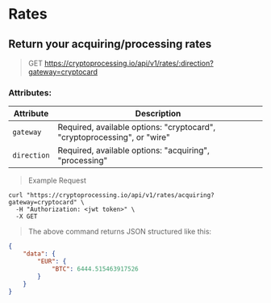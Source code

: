 # Rates

## Return your acquiring/processing rates

> GET https://cryptoprocessing.io/api/v1/rates/:direction?gateway=cryptocard

### Attributes:

Attribute | Description
--------- | -----------
`gateway` | Required, available options: "cryptocard", "cryptoprocessing", or "wire"
`direction` | Required, available options: "acquiring", "processing"

> Example Request

```shell
curl "https://cryptoprocessing.io/api/v1/rates/acquiring?gateway=cryptocard" \
  -H "Authorization: <jwt token>" \
  -X GET
```

> The above command returns JSON structured like this:

```json
{
    "data": {
        "EUR": {
            "BTC": 6444.515463917526
        }
    }
}
```